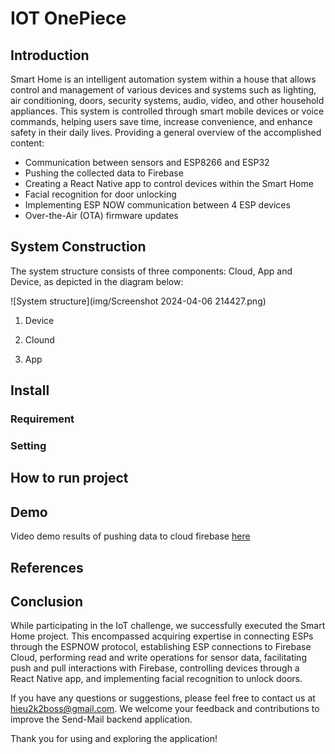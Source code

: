 # IOT OnePiece

## Introduction
Smart Home is an intelligent automation system within a house that allows control and
management of various devices and systems such as lighting, air conditioning, doors,
security systems, audio, video, and other household appliances. This system is controlled
through smart mobile devices or voice commands, helping users save time, increase
convenience, and enhance safety in their daily lives. 
Providing a general overview of the accomplished content:
- Communication between sensors and ESP8266 and ESP32
- Pushing the collected data to Firebase
- Creating a React Native app to control devices within the Smart Home
- Facial recognition for door unlocking
- Implementing ESP NOW communication between 4 ESP devices
- Over-the-Air (OTA) firmware updates
## System Construction
The system structure consists of three components: Cloud, App and Device, as depicted
in the diagram below:

![System structure](img/Screenshot 2024-04-06 214427.png)

1. Device
   
2. Clound
   
3. App
   

## Install

### Requirement

### Setting
   
## How to run project 

## Demo
Video demo results of pushing data to cloud firebase [here](https://www.facebook.com/100008664642659/videos/1041798010151511/)

## References

## Conclusion
While participating in the IoT challenge, we successfully executed the Smart Home
project. This encompassed acquiring expertise in connecting ESPs through the ESPNOW protocol, establishing ESP connections to Firebase Cloud, performing read and
write operations for sensor data, facilitating push and pull interactions with Firebase,
controlling devices through a React Native app, and implementing facial recognition to
unlock doors.

If you have any questions or suggestions, please feel free to contact us at hieu2k2boss@gmail.com. We welcome your feedback and contributions to improve the Send-Mail backend application.

Thank you for using and exploring the application!

